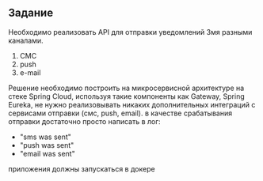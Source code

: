 ## Задание

Необходимо реализовать API для отправки уведомлений 3мя разными каналами.
1) СМС
2) push
3) e-mail

Решение необходимо построить на микросервисной архитектуре на стеке Spring Cloud, используя такие компоненты как Gateway, Spring Eureka, не нужно реализовывать никаких дополнительных интеграций с сервисами отправки (смс, push, email). в качестве срабатывания отправки достаточно просто написать в лог:
- "sms was sent"
- "push was sent"
- "email was sent"

приложения должны запускаться в докере